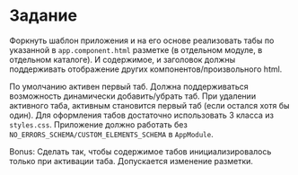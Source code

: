 # Задание

Форкнуть шаблон приложения и на его основе реализовать табы по указанной в `app.component.html` разметке (в отдельном модуле, в отдельном каталоге). И содержимое, и заголовок должны поддерживать отображение других компонентов/произвольного html. 

По умолчанию активен первый таб. Должна поддерживаться возможность динамически добавить/убрать таб. При удалении активного таба, активным становится первый таб (если остался хотя бы один). Для оформления табов достаточно использовать 3 класса из `styles.css`. Приложение должно работать без `NO_ERRORS_SCHEMA/CUSTOM_ELEMENTS_SCHEMA` в `AppModule`.

Bonus: Сделать так, чтобы содержимое табов инициализировалось только при активации таба. Допускается изменение разметки.
